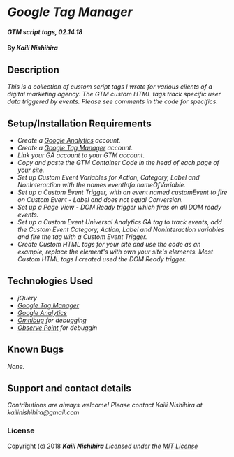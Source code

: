# _Google Tag Manager_

#### _GTM script tags, 02.14.18_

#### By _**Kaili Nishihira**_

## Description
_This is a collection of custom script tags I wrote for various clients of a digital marketing agency. The GTM custom HTML tags track specific user data triggered by events. Please see comments in the code for specifics._

## Setup/Installation Requirements
* _Create a [Google Analytics](https://analytics.google.com) account._
* _Create a [Google Tag Manager](https://tagmanager.google.com) account._
* _Link your GA account to your GTM account._
* _Copy and paste the GTM Container Code in the head of each page of your site._
* _Set up Custom Event Variables for Action, Category, Label and NonInteraction with the names eventInfo.nameOfVariable._
* _Set up a Custom Event Trigger, with an event named customEvent to fire on Custom Event - Label and does not equal Conversion._
* _Set up a Page View - DOM Ready trigger which fires on all DOM ready events._
* _Set up a Custom Event Universal Analytics GA tag to track events, add the Custom Event Category, Action, Label and NonInteraction variables and fire the tag with a Custom Event Trigger._
* _Create Custom HTML tags for your site and use the code as an example, replace the element's with own your site's elements. Most Custom HTML tags I created used the DOM Ready trigger._

## Technologies Used
* _jQuery_
* _[Google Tag Manager](https://tagmanager.google.com)_
* _[Google Analytics](https://analytics.google.com)_
* _[Omnibug](https://omnibug.io/) for debugging_
* _[Observe Point](https://www.observepoint.com) for debuggin_

## Known Bugs

_None._

## Support and contact details

_Contributions are always welcome! Please contact Kaili Nishihira at kailinishihira@gmail.com_


### License

Copyright (c) 2018 **_Kaili Nishihira_**
*Licensed under the [MIT License](https://opensource.org/licenses/MIT)*
